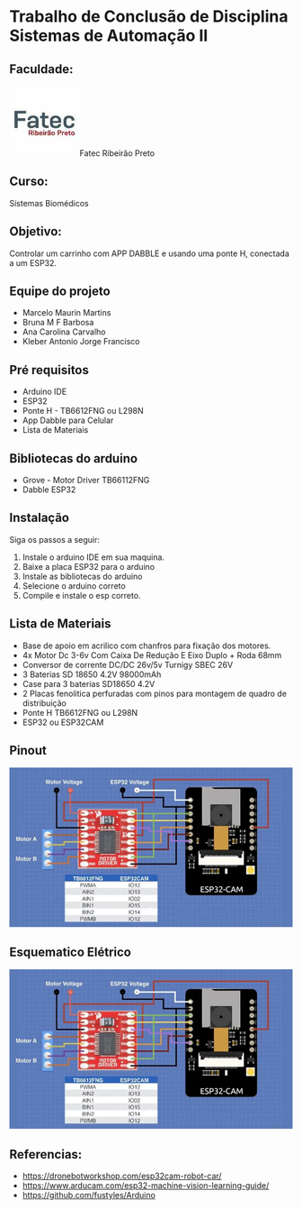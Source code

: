 # Trabalho de Conclusão de Disciplina Sistemas de Automação II

## Faculdade: 
<img src="https://github.com/marcelomaurin/FATEC_automacaoII/blob/main/imgs/fatecrp.jpeg">Fatec Ribeirão Preto
## Curso: 
Sistemas Biomédicos

## Objetivo:
Controlar um carrinho com APP DABBLE e usando uma ponte H, conectada a um ESP32.

## Equipe do projeto
- Marcelo Maurin Martins
- Bruna M F Barbosa
- Ana Carolina Carvalho 
- Kleber Antonio Jorge Francisco

## Pré requisitos
- Arduino IDE
- ESP32
- Ponte H - TB6612FNG ou L298N
- App Dabble para Celular
- Lista de Materiais 

## Bibliotecas do arduino
- Grove - Motor Driver TB66112FNG
- Dabble ESP32 


## Instalação
Siga os passos a seguir:
1) Instale o arduino IDE em sua maquina.
2) Baixe a placa ESP32 para o arduino
3) Instale as bibliotecas do arduino
4) Selecione o arduino correto
5) Compile e instale o esp correto.

## Lista de Materiais
- Base de apoio em acrilico com chanfros para fixação dos motores.
- 4x Motor Dc 3-6v Com Caixa De Redução E Eixo Duplo + Roda 68mm
- Conversor de corrente DC/DC 26v/5v Turnigy SBEC 26V
- 3 Baterias SD 18650 4.2V 98000mAh
- Case para 3 baterias SD18650 4.2V
- 2 Placas fenolitica perfuradas com pinos para montagem de quadro de distribuição
- Ponte H TB6612FNG ou L298N
- ESP32 ou ESP32CAM

## Pinout
<img src="https://github.com/marcelomaurin/FATEC_automacaoII/blob/main/imgs/Esquematico.png?raw=true">

## Esquematico Elétrico
<img src="https://github.com/marcelomaurin/FATEC_automacaoII/blob/main/imgs/Esquematico.png?raw=true">


## Referencias:
- https://dronebotworkshop.com/esp32cam-robot-car/
- https://www.arducam.com/esp32-machine-vision-learning-guide/
- https://github.com/fustyles/Arduino
